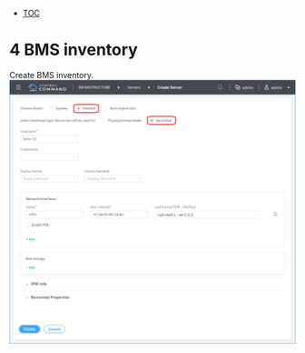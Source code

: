 * [TOC](Contrail-Fabric-Management.md)

# 4 BMS inventory

Create BMS inventory.
![Figure 4.1 Create BMS inventory](F4-1.png)

